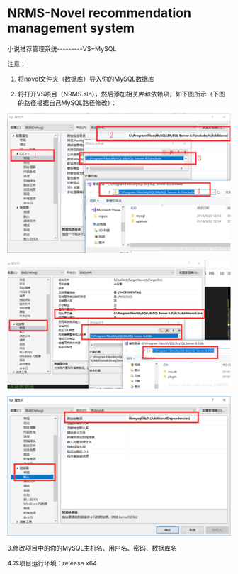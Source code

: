 # NRMS-Novel recommendation management system
小说推荐管理系统---------VS+MySQL

注意：

1. 将novel文件夹（数据库）导入你的MySQL数据库

2. 将打开VS项目（NRMS.sln），然后添加相关库和依赖项，如下图所示（下图的路径根据自己MySQL路径修改）：


![1](.\images\1.png)

![2](.\images\2.png)

![3](.\images\3.png)

3.修改项目中的你的MySQL主机名、用户名、密码、数据库名

4.本项目运行环境：release x64